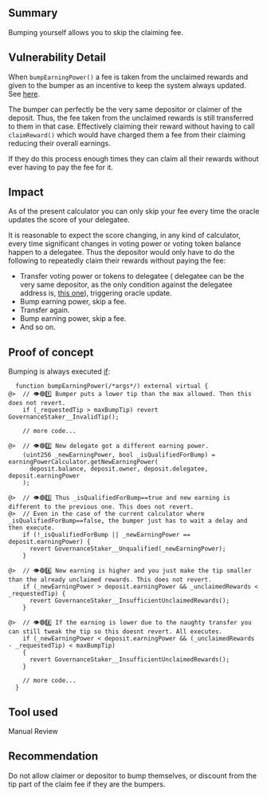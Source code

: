 ## Summary

Bumping yourself allows you to skip the claiming fee.

## Vulnerability Detail

When `bumpEarningPower()` a fee is taken from the unclaimed rewards and given to the bumper as an incentive to keep the system always updated. See [here](https://github.com/sherlock-audit/2024-11-tally/blob/main/staker/src/GovernanceStaker.sol#L511).

The bumper can perfectly be the very same depositor or claimer of the deposit. Thus, the fee taken from the unclaimed rewards is still transferred to them in that case. Effectively claiming their reward without having to call `claimReward()` which would have charged them a fee from their claiming reducing their overall earnings.

If they do this process enough times they can claim all their rewards without ever having to pay the fee for it.

## Impact

As of the present calculator you can only skip your fee every time the oracle updates the score of your delegatee.

It is reasonable to expect the score changing, in any kind of calculator, every time significant changes in voting power or voting token balance happen to a delegatee. Thus the depositor would only have to do the following to repeatedly claim their rewards without paying the fee:

- Transfer voting power or tokens to delegatee ( delegatee can be the very same depositor, as the only condition against the delegatee address is, [this one](https://github.com/sherlock-audit/2024-11-tally/blob/main/staker/src/GovernanceStaker.sol#L563)), triggering oracle update.
- Bump earning power, skip a fee.
- Transfer again.
- Bump earning power, skip a fee.
- And so on.

## Proof of concept

Bumping is always executed [if](https://github.com/sherlock-audit/2024-11-tally/blob/main/staker/src/GovernanceStaker.sol#L476):

```solidity
  function bumpEarningPower(/*args*/) external virtual {
@>  // 👁️🟢1️⃣ Bumper puts a lower tip than the max allowed. Then this does not revert.
    if (_requestedTip > maxBumpTip) revert GovernanceStaker__InvalidTip();

    // more code...

@>  // 👁️🟢2️⃣ New delegate got a different earning power.
    (uint256 _newEarningPower, bool _isQualifiedForBump) = earningPowerCalculator.getNewEarningPower(
      deposit.balance, deposit.owner, deposit.delegatee, deposit.earningPower
    );

@>  // 👁️🟢3️⃣ Thus _isQualifiedForBump==true and new earning is different to the previous one. This does not revert.
@>  // Even in the case of the current calculator where _isQualifiedForBump==false, the bumper just has to wait a delay and then execute.
    if (!_isQualifiedForBump || _newEarningPower == deposit.earningPower) {
      revert GovernanceStaker__Unqualified(_newEarningPower);
    }

@>  // 👁️🟢4️⃣ New earning is higher and you just make the tip smaller than the already unclaimed rewards. This does not revert.
    if (_newEarningPower > deposit.earningPower && _unclaimedRewards < _requestedTip) {
      revert GovernanceStaker__InsufficientUnclaimedRewards();
    }

@>  // 👁️🟢4️⃣ If the earning is lower due to the naughty transfer you can still tweak the tip so this doesnt revert. All executes.
    if (_newEarningPower < deposit.earningPower && (_unclaimedRewards - _requestedTip) < maxBumpTip)
    {
      revert GovernanceStaker__InsufficientUnclaimedRewards();
    }

    // more code...
  }
```

## Tool used

Manual Review

## Recommendation

Do not allow claimer or depositor to bump themselves, or discount from the tip part of the claim fee if they are the bumpers.
